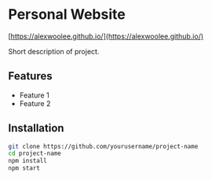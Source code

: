 # Personal Website
[https://alexwoolee.github.io/](https://alexwoolee.github.io/)

Short description of project.

## Features

- Feature 1
- Feature 2

## Installation

```bash
git clone https://github.com/yourusername/project-name
cd project-name
npm install
npm start